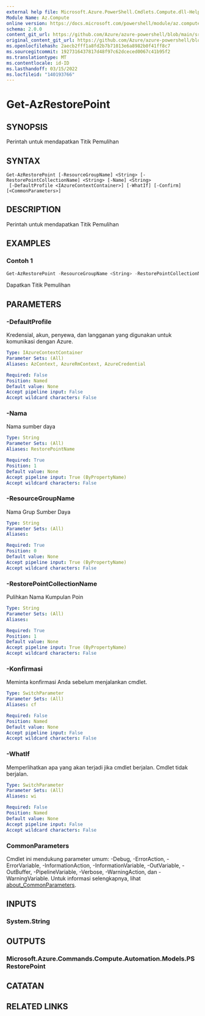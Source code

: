 ```yaml
---
external help file: Microsoft.Azure.PowerShell.Cmdlets.Compute.dll-Help.xml
Module Name: Az.Compute
online version: https://docs.microsoft.com/powershell/module/az.compute/get-azrestorepoint
schema: 2.0.0
content_git_url: https://github.com/Azure/azure-powershell/blob/main/src/Compute/Compute/help/Get-AzRestorePoint.md
original_content_git_url: https://github.com/Azure/azure-powershell/blob/main/src/Compute/Compute/help/Get-AzRestorePoint.md
ms.openlocfilehash: 2aecb2fff1a8fd2b7b71013e6a8982b0f41ff8c7
ms.sourcegitcommit: 1927316437817d48f97c62dceced0067c41b95f2
ms.translationtype: MT
ms.contentlocale: id-ID
ms.lasthandoff: 03/15/2022
ms.locfileid: "140193766"
---
```

# Get-AzRestorePoint

## SYNOPSIS
Perintah untuk mendapatkan Titik Pemulihan

## SYNTAX

```
Get-AzRestorePoint [-ResourceGroupName] <String> [-RestorePointCollectionName] <String> [-Name] <String>
 [-DefaultProfile <IAzureContextContainer>] [-WhatIf] [-Confirm] [<CommonParameters>]
```

## DESCRIPTION
Perintah untuk mendapatkan Titik Pemulihan

## EXAMPLES

### Contoh 1
```powershell
Get-AzRestorePoint -ResourceGroupName <String> -RestorePointCollectionName <String> -Name <String>
```

Dapatkan Titik Pemulihan

## PARAMETERS

### -DefaultProfile
Kredensial, akun, penyewa, dan langganan yang digunakan untuk komunikasi dengan Azure.

```yaml
Type: IAzureContextContainer
Parameter Sets: (All)
Aliases: AzContext, AzureRmContext, AzureCredential

Required: False
Position: Named
Default value: None
Accept pipeline input: False
Accept wildcard characters: False
```

### -Nama
Nama sumber daya

```yaml
Type: String
Parameter Sets: (All)
Aliases: RestorePointName

Required: True
Position: 1
Default value: None
Accept pipeline input: True (ByPropertyName)
Accept wildcard characters: False
```

### -ResourceGroupName
Nama Grup Sumber Daya

```yaml
Type: String
Parameter Sets: (All)
Aliases:

Required: True
Position: 0
Default value: None
Accept pipeline input: True (ByPropertyName)
Accept wildcard characters: False
```

### -RestorePointCollectionName
Pulihkan Nama Kumpulan Poin

```yaml
Type: String
Parameter Sets: (All)
Aliases:

Required: True
Position: 1
Default value: None
Accept pipeline input: True (ByPropertyName)
Accept wildcard characters: False
```

### -Konfirmasi
Meminta konfirmasi Anda sebelum menjalankan cmdlet.

```yaml
Type: SwitchParameter
Parameter Sets: (All)
Aliases: cf

Required: False
Position: Named
Default value: None
Accept pipeline input: False
Accept wildcard characters: False
```

### -WhatIf
Memperlihatkan apa yang akan terjadi jika cmdlet berjalan.
Cmdlet tidak berjalan.

```yaml
Type: SwitchParameter
Parameter Sets: (All)
Aliases: wi

Required: False
Position: Named
Default value: None
Accept pipeline input: False
Accept wildcard characters: False
```

### CommonParameters
Cmdlet ini mendukung parameter umum: -Debug, -ErrorAction, -ErrorVariable, -InformationAction, -InformationVariable, -OutVariable, -OutBuffer, -PipelineVariable, -Verbose, -WarningAction, dan -WarningVariable. Untuk informasi selengkapnya, lihat [about_CommonParameters](http://go.microsoft.com/fwlink/?LinkID=113216).

## INPUTS

### System.String

## OUTPUTS

### Microsoft.Azure.Commands.Compute.Automation.Models.PSRestorePoint

## CATATAN

## RELATED LINKS
